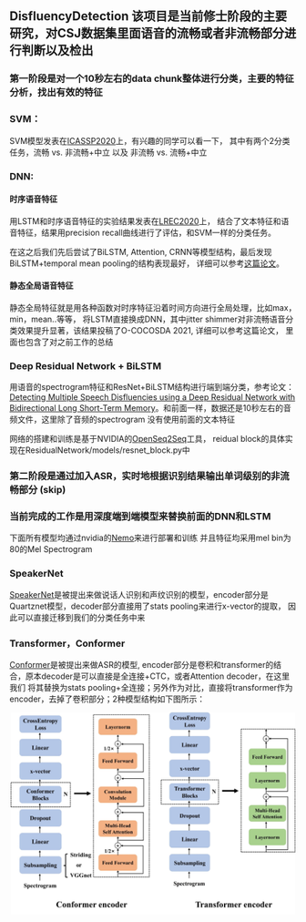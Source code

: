 ## DisfluencyDetection 该项目是当前修士阶段的主要研究，对CSJ数据集里面语音的流畅或者非流畅部分进行判断以及检出

### 第一阶段是对一个10秒左右的data chunk整体进行分类，主要的特征分析，找出有效的特征

### SVM：

SVM模型发表在[ICASSP2020](https://ieeexplore.ieee.org/document/9053452)上，有兴趣的同学可以看一下，
其中有两个2分类任务，流畅 vs. 非流畅+中立 以及 非流畅 vs. 流畅+中立

### DNN:

#### 时序语音特征

用LSTM和时序语音特征的实验结果发表在[LREC2020](https://www.aclweb.org/anthology/2020.lrec-1.791/)上，
结合了文本特征和语音特征，结果用precision recall曲线进行了评估，和SVM一样的分类任务。

在这之后我们先后尝试了BiLSTM, Attention, CRNN等模型结构，最后发现BiLSTM+temporal mean pooling的结构表现最好，
详细可以参考[这篇论文](https://ieeexplore.ieee.org/document/8272614)。

#### 静态全局语音特征

静态全局特征就是用各种函数对时序特征沿着时间方向进行全局处理，比如max，min，mean..等等，
将LSTM直接换成DNN，其中jitter shimmer对非流畅语音分类效果提升显著，该结果投稿了O-COCOSDA 2021, 详细可以参考这篇论文，
里面也包含了对之前工作的总结

### Deep Residual Network + BiLSTM

用语音的spectrogram特征和ResNet+BiLSTM结构进行端到端分类，参考论文：
[Detecting Multiple Speech Disfluencies using a Deep Residual Network with Bidirectional Long Short-Term Memory](
https://arxiv.org/abs/1910.12590)。和前面一样，数据还是10秒左右的音频文件，这里除了音频的spectrogram
没有使用前面的文本特征

网络的搭建和训练是基于NVIDIA的[OpenSeq2Seq](https://github.com/NVIDIA/OpenSeq2Seq)工具，
reidual block的具体实现在ResidualNetwork/models/resnet_block.py中

### 第二阶段是通过加入ASR，实时地根据识别结果输出单词级别的非流畅部分 (skip)

### 当前完成的工作是用深度端到端模型来替换前面的DNN和LSTM

下面所有模型均通过nvidia的[Nemo](https://github.com/NVIDIA/NeMo)来进行部署和训练
并且特征均采用mel bin为80的Mel Spectrogram

### SpeakerNet

[SpeakerNet](https://arxiv.org/pdf/2010.12653.pdf)是被提出来做说话人识别和声纹识别的模型，encoder部分是Quartznet模型，decoder部分直接用了stats pooling来进行x-vector的提取，
因此可以直接迁移到我们的分类任务中来

### Transformer，Conformer

[Conformer](https://arxiv.org/pdf/2005.08100.pdf?ref=https://githubhelp.com)是被提出来做ASR的模型, encoder部分是卷积和transformer的结合，原本decoder是可以直接是全连接+CTC，或者Attention decoder，在这里我们
将其替换为stats pooling+全连接；另外作为对比，直接将transformer作为encoder，去掉了卷积部分；2种模型结构如下图所示：

<div align="center">
<img src="figs/model.jpg" width="500">
</div>
